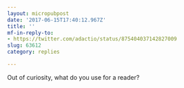 ```yaml
---
layout: micropubpost
date: '2017-06-15T17:40:12.967Z'
title: ''
mf-in-reply-to:
- https://twitter.com/adactio/status/875404037142827009
slug: 63612
category: replies

---
```

Out of curiosity, what do you use for a reader?
